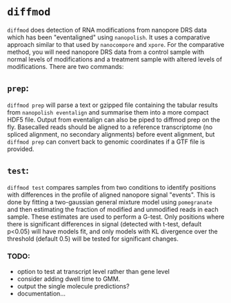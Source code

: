 # `diffmod`

`diffmod` does detection of RNA modifications from nanopore DRS data which has been "eventaligned" using `nanopolish`. It uses a comparative approach similar to that used by `nanocompore` and `xpore`. For the comparative method, you will need nanopore DRS data from a control sample with normal levels of modifications and a treatment sample with altered levels of modifications. There are two commands:

## `prep`:

`diffmod prep` will parse a text or gzipped file containing the tabular results from `nanopolish eventalign` and summarise them into a more compact HDF5 file. Output from eventalign can also be piped to diffmod prep on the fly. Basecalled reads should be aligned to a reference transcriptome (no spliced alignment, no secondary alignments) before event alignment, but `diffmod prep` can convert back to genomic coordinates if a GTF file is provided.

## `test`:

`diffmod test` compares samples from two conditions to identify positions with differences in the profile of aligned nanopore signal "events". This is done by fitting a two-gaussian general mixture model using `pomegranate` and then estimating the fraction of modified and unmodified reads in each sample. These estimates are used to perform a G-test. Only positions where there is significant differences in signal (detected with t-test, default p<0.05) will have models fit, and only models with KL divergence over the threshold (default 0.5) will be tested for significant changes.


### TODO:

* option to test at transcript level rather than gene level
* consider adding dwell time to GMM.
* output the single molecule predictions?
* documentation...